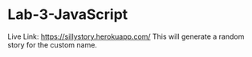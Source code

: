# Lab-3-JavaScript
Live Link: https://sillystory.herokuapp.com/ 
This will generate a random story for the custom name.
